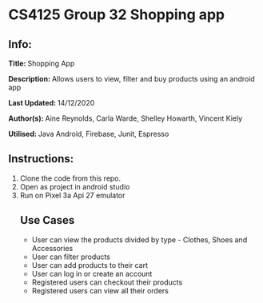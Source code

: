 # CS4125 Group 32 Shopping app
<h2>Info:</h2>
<p><b>Title: </b>Shopping App</p>
<p><b>Description: </b>Allows users to view, filter and buy products using an android app</p>
<p><b>Last Updated: </b>14/12/2020</p>
<p><b>Author(s): </b>Aine Reynolds, Carla Warde, Shelley Howarth, Vincent Kiely</p>
<p><b>Utilised: </b>Java Android, Firebase, Junit, Espresso</p>

<h2>Instructions:</h2>
<ol>
  <li>Clone the code from this repo.</li>
  <li>Open as project in android studio</li>
  <li>Run on Pixel 3a Api 27 emulator</li>

<h2>Use Cases</h2>
<ul>
<li>User can view the products divided by type - Clothes, Shoes and Accessories</li>
<li>User can filter products</li>
<li>User can add products to their cart</li>
<li>User can log in or create an account</li>
<li>Registered users can checkout their products</li>
<li>Registered users can view all their orders</li>
</ul>
